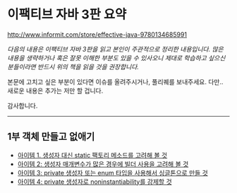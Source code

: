# 이팩티브 자바 3판 요약

http://www.informit.com/store/effective-java-9780134685991

*다음의 내용은 이팩티브 자바 3판을 읽고 본인이 주관적으로 정리한 내용입니다. 많은 내용을 생략하거나 혹은 잘못 이해한 부분도 있을 수 있사오니 제대로 학습하고 싶으신 분들이라면 반드시 위의 책을 읽을 것을 권장합니다.*

본문에 고치고 싶은 부분이 있다면 이슈를 올려주시거나, 풀리퀘를 보내주세요. 다만.. 새로운 내용은 추가는 저만 할 겁니다.

감사합니다.

---

## 1부 객체 만들고 없애기
* [아이템 1. 생성자 대신 static 팩토리 메소드를 고려해 볼 것](item1.md)
* [아이템 2: 생성자 매개변수가 많은 경우에 빌더 사용을 고려해 볼 것](item2.md)
* [아이템 3: private 생성자 또는 enum 타입을 사용해서 싱글톤으로 만들 것](item3.md)
* [아이템 4: private 생성자로 noninstantiability를 강제할 것](item4.md)